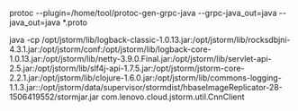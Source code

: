protoc --plugin=/home/tool/protoc-gen-grpc-java --grpc-java_out=java --java_out=java  *.proto

java -cp /opt/jstorm/lib/logback-classic-1.0.13.jar:/opt/jstorm/lib/rocksdbjni-4.3.1.jar:/opt/jstorm/conf:/opt/jstorm/lib/logback-core-1.0.13.jar:/opt/jstorm/lib/netty-3.9.0.Final.jar:/opt/jstorm/lib/servlet-api-2.5.jar:/opt/jstorm/lib/slf4j-api-1.7.5.jar:/opt/jstorm/jstorm-core-2.2.1.jar:/opt/jstorm/lib/clojure-1.6.0.jar:/opt/jstorm/lib/commons-logging-1.1.3.jar::/opt/jstorm/data/supervisor/stormdist/hbaseImageReplicator-28-1506419552/stormjar.jar  com.lenovo.cloud.jstorm.util.CnnClient
